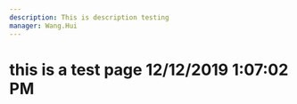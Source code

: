 ```yaml
---
description: This is description testing
manager: Wang.Hui
---
```

# this is a test page 12/12/2019 1:07:02 PM